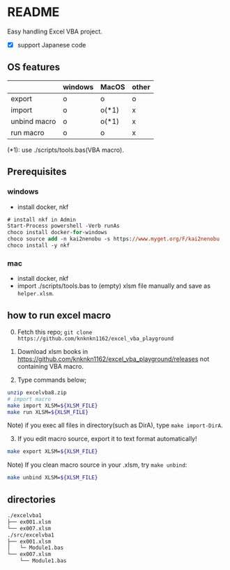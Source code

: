 # README

Easy handling Excel VBA project.

+ [x] support Japanese code

## OS features

||windows|MacOS|other|
|---|---|---|---|
|export|o|o|o|
|import|o|o(\*1)|x|
|unbind macro|o|o(\*1)|x|
|run macro|o|o|x|

(\*1): use ./scripts/tools.bas(VBA macro).

## Prerequisites

### windows

+ install docker, nkf

```ps
# install nkf in Admin
Start-Process powershell -Verb runAs
choco install docker-for-windows
choco source add -n kai2nenobu -s https://www.myget.org/F/kai2nenobu
choco install -y nkf
```

### mac

+ install docker, nkf
+ import ./scripts/tools.bas to (empty) xlsm file manually and save as `helper.xlsm`.

## how to run excel macro

0. Fetch this repo; `git clone https://github.com/knknkn1162/excel_vba_playground`

1. Download xlsm books in https://github.com/knknkn1162/excel_vba_playground/releases not containing VBA macro.

2. Type commands below;

```sh
unzip excelvba8.zip
# import macro
make import XLSM=${XLSM_FILE}
make run XLSM=${XLSM_FILE}
```

Note) if you exec all files in directory(such as DirA), type `make import-DirA`.

3. If you edit macro source, export it to text format automatically!

```sh
make export XLSM=${XLSM_FILE}
```

Note) If you clean macro source in your .xlsm, try `make unbind`:

```sh
make unbind XLSM=${XLSM_FILE}
```

## directories

```bash
./excelvba1
├── ex001.xlsm
└── ex007.xlsm
./src/excelvba1
├── ex001.xlsm
│   └─ Module1.bas
└── ex007.xlsm
    └── Module1.bas
```
